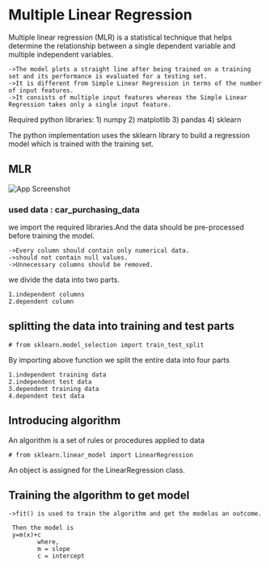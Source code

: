 # Multiple Linear Regression

Multiple linear regression (MLR) is a statistical technique that helps determine the relationship between a single dependent variable and multiple independent variables.

    ->The model plots a straight line after being trained on a training set and its performance is evaluated for a testing set. 
    ->It is different from Simple Linear Regression in terms of the number of input features. 
    ->It consists of multiple input features whereas the Simple Linear Regression takes only a single input feature.

Required python libraries: 1) numpy 2) matplotlib 3) pandas 4) sklearn

The python implementation uses the sklearn library to build a regression model which is trained with the training set.
## MLR

![App Screenshot](https://media.licdn.com/dms/image/D4D12AQFIJ_41MpAq2w/article-cover_image-shrink_720_1280/0/1692450132499?e=2147483647&v=beta&t=UWu2peXzF4N2Ki16pSOKDAe4lG1AjoMkylC0-_dePTU)

### used data : car_purchasing_data

we import the required libraries.And the data should be pre-processed before training the model.

    ->Every column should contain only numerical data.
    ->should not contain null values.
    ->Unnecessary columns should be removed.

we divide the data into two parts.

    1.independent columns
    2.dependent column

## splitting the data into training and test parts

    # from sklearn.model_selection import train_test_split 

By importing above function we split the entire data into four parts 

    1.independent training data
    2.independent test data
    3.dependent training data
    4.dependent test data 

## Introducing algorithm

An algorithm is a set of rules or procedures applied to data

    # from sklearn.linear_model import LinearRegression
An object is assigned for the LinearRegression class.

## Training the algorithm to get model

    ->fit() is used to train the algorithm and get the modelas an outcome.

     Then the model is
     y=m(x)+c
            where,
            m = slope
            c = intercept

    
           
